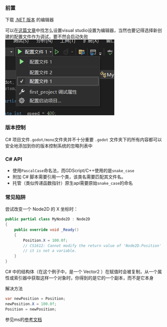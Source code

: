 ### 前置
下载 [.NET 版本](https://godotengine.org/download/) 的编辑器

可以在[这篇文章](https://docs.godotengine.org/zh-cn/4.x/tutorials/scripting/c_sharp/c_sharp_basics.html)中找怎么设置visual studio设置为编辑器，当然也要记得选择新创建的配置文件作为调试，要不然会启动失败
![photo](photo/屏幕截图%202025-02-23%20000038.png)

### 版本控制
C# 项目文件`.godot/mono`文件夹并不十分重要
`.godot` 文件夹下的所有内容都可以安全地添加到你的版本控制系统的忽略列表中

### C# API 
- 使用`PascalCase`命名法，而GDScript/C++使用的是`snake_case`
- 附加 C# 脚本需要引用一个类，该类名需要匹配其文件名。
- 托管（类似传递函数指针）原生api需要原始`snake_case`的命名

### 常见陷阱
尝试改变一个 Node2D 的 X 坐标时：
```cs
public partial class MyNode2D : Node2D
{
    public override void _Ready()
    {
        Position.X = 100.0f;
        // CS1612: Cannot modify the return value of 'Node2D.Position' because
        // it is not a variable.
    }
}
```
C# 中的结构体（在这个例子中，是一个 Vector2 ）在赋值时会被复制，从一个属性或索引器中获取这样一个对象时，你得到的是它的一个副本，而不是它本身

解决方法
```cs
var newPosition = Position;
newPosition.X = 100.0f;
Position = newPosition;
```
参见ms的[参考文档](https://learn.microsoft.com/zh-cn/dotnet/csharp/language-reference/compiler-messages/cs1612)